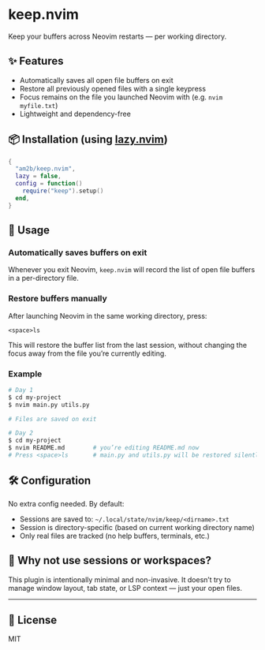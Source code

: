 # keep.nvim

Keep your buffers across Neovim restarts — per working directory.

## ✨ Features

- Automatically saves all open file buffers on exit
- Restore all previously opened files with a single keypress
- Focus remains on the file you launched Neovim with (e.g. `nvim myfile.txt`)
- Lightweight and dependency-free

## 📦 Installation (using [lazy.nvim](https://github.com/folke/lazy.nvim))

```lua
{
  "am2b/keep.nvim",
  lazy = false,
  config = function()
    require("keep").setup()
  end,
}
```

## 🚀 Usage

### Automatically saves buffers on exit

Whenever you exit Neovim, `keep.nvim` will record the list of open file buffers in a per-directory file.

### Restore buffers manually

After launching Neovim in the same working directory, press:

```
<space>ls
```

This will restore the buffer list from the last session, without changing the focus away from the file you’re currently editing.

### Example

```sh
# Day 1
$ cd my-project
$ nvim main.py utils.py

# Files are saved on exit

# Day 2
$ cd my-project
$ nvim README.md        # you’re editing README.md now
# Press <space>ls       # main.py and utils.py will be restored silently, and the focus will STILL remain on README.md ✅
```

## 🛠️ Configuration

No extra config needed. By default:

- Sessions are saved to: `~/.local/state/nvim/keep/<dirname>.txt`
- Session is directory-specific (based on current working directory name)
- Only real files are tracked (no help buffers, terminals, etc.)

## 🧠 Why not use sessions or workspaces?

This plugin is intentionally minimal and non-invasive. It doesn’t try to manage window layout, tab state, or LSP context — just your open files.

---

## 📄 License

MIT

